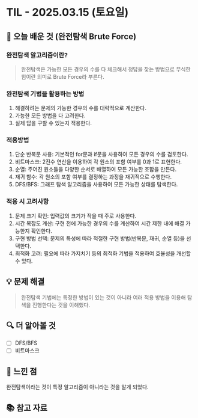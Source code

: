 # TIL - 2025.03.15 (토요일)

## 📝 오늘 배운 것 (완전탐색 Brute Force)

### 완전탐색 알고리즘이란?
> 완전탐색은 가능한 모든 경우의 수를 다 체크해서 정답을 찾는 방법으로 무식한 힘이란 의미로 Brute Force라 부른다.

### 완전탐색 기법을 활용하는 방법
1. 해결하려는 문제의 가능한 경우의 수를 대략적으로 계산한다.
2. 가능한 모든 방법을 다 고려한다.
3. 실제 답을 구할 수 있는지 적용한다.

### 적용방법
1. 단순 반복문 사용: 기본적인 for문과 if문을 사용하여 모든 경우의 수를 검토한다.
2. 비트마스크: 2진수 연산을 이용하여 각 원소의 포함 여부를 0과 1로 표현한다.
3. 순열: 주어진 원소들을 다양한 순서로 배열하여 모든 가능한 조합을 만든다.
4. 재귀 함수: 각 원소의 포함 여부를 결정하는 과정을 재귀적으로 수행한다.
5. DFS/BFS: 그래프 탐색 알고리즘을 사용하여 모든 가능한 상태를 탐색한다.

### 적용 시 고려사항
1. 문제 크기 확인: 입력값의 크기가 작을 때 주로 사용한다.
2. 시간 복잡도 계산: 구현 전에 가능한 경우의 수를 계산하여 시간 제한 내에 해결 가능한지 확인한다.
3. 구현 방법 선택: 문제의 특성에 따라 적절한 구현 방법(반복문, 재귀, 순열 등)을 선택한다.
4. 최적화 고려: 필요에 따라 가지치기 등의 최적화 기법을 적용하여 효율성을 개선할 수 있다.

## 💡 문제 해결

> 완전탐색 기법에는 특정한 방법이 있는 것이 아니라 여러 적용 방법을 이용해 탐색을 진행한다는 것을 이해했다.

## 🔍 더 알아볼 것

- [ ] DFS/BFS
- [ ] 비트마스크

## 🧐 느낀 점

완전탐색이라는 것이 특정 알고리즘이 아니라는 것을 알게 되었다.

## 📚 참고 자료

